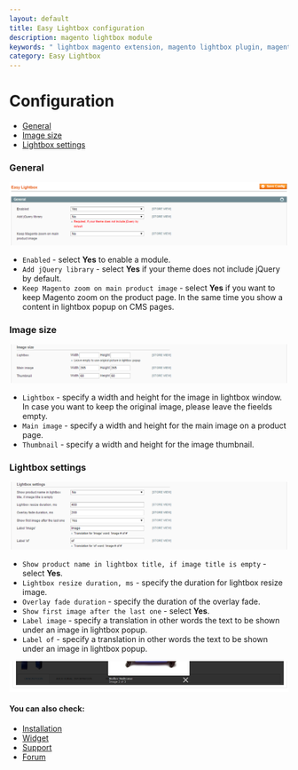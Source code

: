 ```yaml
---
layout: default
title: Easy Lightbox configuration
description: magento lightbox module
keywords: " lightbox magento extension, magento lightbox plugin, magento lightbox, magento lightbox window, product lightbox "
category: Easy Lightbox
---
```


# Configuration

- [General](#general)
- [Image size](#image-size)
- [Lightbox settings](#lightbox-settings)

### General 

![General settings](/images/m1/extensions/easy-lightbox/general.png)

-   `Enabled` - select **Yes** to enable a module.
-   `Add jQuery library` - select **Yes** if your theme does not include jQuery by default.
-   `Keep Magento zoom on main product image` - select **Yes** if you want to keep Magento zoom on the product page. In the same time you show a content in lightbox popup on CMS pages.

### Image size

![Lightbox image](/images/m1/extensions/easy-lightbox/image-size.png)

-   `Lightbox` - specify a width and height for the image in lightbox window. In case you want to keep the original image, please leave the fieelds empty. 
-   `Main image` - specify a width and height for the main image on a product page.
-   `Thumbnail` - specify a width and height for the image thumbnail.

### Lightbox settings

![Lightbox popup settings](/images/m1/extensions/easy-lightbox/lightbox-settings.png)

-   `Show product name in lightbox title, if image title is empty` - select **Yes**. 
-   `Lightbox resize duration, ms` - specify the duration for lightbox resize image.
-   `Overlay fade duration` - specify the duration of the overlay fade.
-   `Show first image after the last one` - select **Yes**.
-   `Label image` - specify a translation in other words the text to be shown under an image in lightbox popup.
-   `Label of` - specify a translation in other words the text to be shown under an image in lightbox popup.

![The text under the image in lightbox window](/images/m1/extensions/easy-lightbox/label-image.png)

#### You can also check:

*   [Installation](../installation/)
*   [Widget](../widget/)
*   [Support](https://swissuplabs.com/contacts/)
*   [Forum](https://swissuplabs.com/magento-forum/)